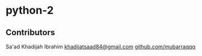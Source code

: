# python-2

## Contributors
Sa'ad Khadijah Ibrahim
khadijatsaad84@gmail.com
[github.com/mubarraqqq](https://github.com/mubarraqqq)
